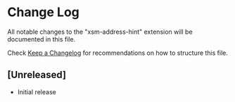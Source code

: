 # Change Log

All notable changes to the "xsm-address-hint" extension will be documented in this file.

Check [Keep a Changelog](http://keepachangelog.com/) for recommendations on how to structure this file.

## [Unreleased]

- Initial release